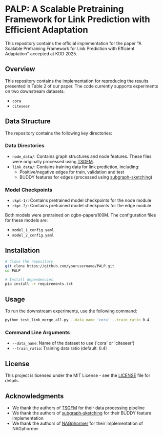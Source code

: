 # PALP: A Scalable Pretraining Framework for Link Prediction with Efficient Adaptation

This repository contains the official implementation for the paper "A Scalable Pretraining Framework for Link Prediction with Efficient Adaptation" accepted at KDD 2025.

## Overview

This repository contains the implementation for reproducing the results presented in Table 2 of our paper. The code currently supports experiments on two downstream datasets:
- `cora`
- `citeseer`

## Data Structure

The repository contains the following key directories:

### Data Directories
- `node_data/`: Contains graph structures and node features. These files were originally processed using [TSGFM](https://github.com/CurryTang/TSGFM).
- `link_data/`: Contains training data for link prediction, including:
  - Positive/negative edges for train, validation and test
  - BUDDY features for edges (processed using [subgraph-sketching](https://github.com/melifluos/subgraph-sketching))

### Model Checkpoints
- `ckpt-1/`: Contains pretrained model checkpoints for the node module
- `ckpt-2/`: Contains pretrained model checkpoints for the edge module

Both models were pretrained on ogbn-papers100M. The configuration files for these models are:
- `model_1_config.yaml`
- `model_2_config.yaml`

## Installation

```bash
# Clone the repository
git clone https://github.com/yourusername/PALP.git
cd PALP

# Install dependencies
pip install -r requirements.txt
```

## Usage

To run the downstream experiments, use the following command:

```bash
python test_link_merge_all.py --data_name 'cora' --train_ratio 0.4
```

### Command Line Arguments

- `--data_name`: Name of the dataset to use ('cora' or 'citeseer')
- `--train_ratio`: Training data ratio (default: 0.4)

## License

This project is licensed under the MIT License - see the [LICENSE](LICENSE) file for details.

## Acknowledgments

- We thank the authors of [TSGFM](https://github.com/CurryTang/TSGFM) for their data processing pipeline
- We thank the authors of [subgraph-sketching](https://github.com/melifluos/subgraph-sketching) for their BUDDY feature implementation
- We thank the authors of [NAGphormer](https://github.com/JHL-HUST/NAGphormer) for their implementation of NAGphormer

